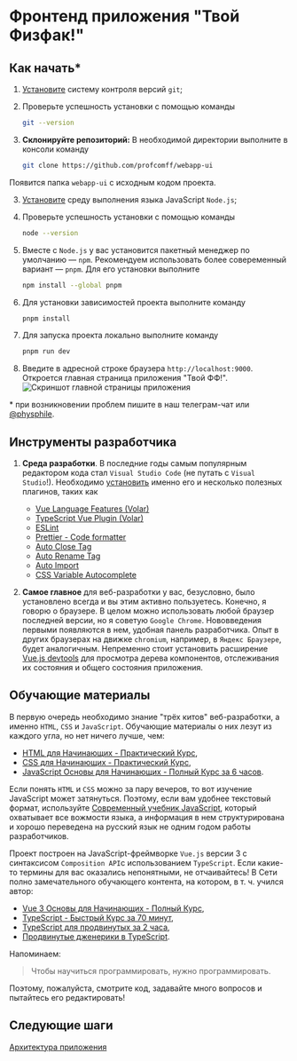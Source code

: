 # Фронтенд приложения "Твой Физфак!"

## Как начать\*

1. [Установите](https://git-scm.com/book/ru/v2/Введение-Установка-Git) систему контроля версий `git`;
2. Проверьте успешность установки с помощью команды

   ```bash
   git --version
   ```

3. **Склонируйте репозиторий:**
   В необходимой директории выполните в консоли команду

   ```bash
   git clone https://github.com/profcomff/webapp-ui
   ```

Появится папка `webapp-ui` с исходным кодом проекта.

3. [Установите](https://nodejs.org/en/download) среду выполнения языка JavaScript `Node.js`;

4. Проверьте успешность установки с помощью команды

   ```bash
   node --version
   ```

5. Вместе с `Node.js` у вас установится пакетный менеджер по умолчанию — `npm`. Рекомендуем использовать более совеременный вариант — `pnpm`. Для его установки выполните

   ```bash
   npm install --global pnpm
   ```

6. Для установки зависимостей проекта выполните команду

   ```bash
   pnpm install
   ```

7. Для запуска проекта локально выполните команду

   ```bash
   pnpm run dev
   ```

8. Введите в адресной строке браузера `http://localhost:9000`. Откроется главная страница приложения "Твой ФФ!".
   <img src="timetable_init.jpg" alt="Скриншот главной страницы приложения" style="max-width: 700px">

\* при возникновении проблем пишите в наш телеграм-чат или [@physphile](t.me/physphile).

## Инструменты разработчика

1. **Среда разработки**.
   В последние годы самым популярным редактором кода стал `Visual Studio Code` (не путать с `Visual Studio`!). Необходимо [установить](https://code.visualstudio.com/download) именно его и несколько полезных плагинов, таких как

   - [Vue Language Features (Volar)](https://marketplace.visualstudio.com/items?itemName=Vue.volar)
   - [TypeScript Vue Plugin (Volar)
     ](https://marketplace.visualstudio.com/items?itemName=Vue.vscode-typescript-vue-plugin)
   - [ESLint](https://marketplace.visualstudio.com/items?itemName=dbaeumer.vscode-eslint)
   - [Prettier - Code formatter](https://marketplace.visualstudio.com/items?itemName=esbenp.prettier-vscode)
   - [Auto Close Tag](https://marketplace.visualstudio.com/items?itemName=formulahendry.auto-close-tag)
   - [Auto Rename Tag](https://marketplace.visualstudio.com/items?itemName=formulahendry.auto-rename-tag)
   - [Auto Import](https://marketplace.visualstudio.com/items?itemName=steoates.autoimport)
   - [CSS Variable Autocomplete](https://marketplace.visualstudio.com/items?itemName=vunguyentuan.vscode-css-variables)

2. **Самое главное** для веб-разработки у вас, безусловно, было установлено всегда и вы этим активно пользуетесь. Конечно, я говорю о браузере. В целом можно использовать любой браузер последней версии, но я советую `Google Chrome`. Нововведения первыми появляются в нем, удобная панель разработчика. Опыт в других браузерах на движке `chromium`, например, в `Яндекс Браузере`, будет аналогичным. Непременно стоит установить расширение [Vue.js devtools](https://chrome.google.com/webstore/detail/vuejs-devtools/ljjemllljcmogpfapbkkighbhhppjdbg) для просмотра дерева компонентов, отслеживания их состояния и общего состояния приложения.

## Обучающие материалы

В первую очередь необходимо знание "трёх китов" веб-разработки, а именно `HTML`, `CSS` и `JavaScript`. Обучающие материалы о них лезут из каждого угла, но нет ничего лучше, чем:

- [HTML для Начинающих - Практический Курс](https://www.youtube.com/watch?v=DOEtVdkKwcU),
- [CSS для Начинающих - Практический Курс](https://www.youtube.com/watch?v=SpCUuyZZTp8),
- [JavaScript Основы для Начинающих - Полный Курс за 6 часов](https://www.youtube.com/watch?v=Bluxbh9CaQ0).

Если понять `HTML` и `CSS` можно за пару вечеров, то вот изучение JavaScript может затянуться. Поэтому, если вам удобнее текстовый формат, используйте [Современный учебник JavaScript](https://learn.javascript.ru/), который охватывает все вожмости языка, а информация в нем структурирована и хорошо переведена на русский язык не одним годом работы разработчиков.

Проект построен на JavaScript-фреймворке `Vue.js` версии 3 с синтаксисом `Composition API`с использованием `TypeScript`. Если какие-то термины для вас оказались непонятными, не отчаивайтесь! В Сети полно замечательного обучающего контента, на котором, в т. ч. учился автор:

- [Vue 3 Основы для Начинающих - Полный Курс](https://www.youtube.com/watch?v=p059z-0JTFg),
- [TypeScript - Быстрый Курс за 70 минут](https://www.youtube.com/watch?v=nyIpDs2DJ_c),
- [TypeScript для продвинутых за 2 часа](https://www.youtube.com/watch?v=7NU6K4170As),
- [Продвинутые дженерики в TypeScript](https://www.youtube.com/watch?v=YDTZpQrBXjc).

Напоминаем:

> Чтобы научиться программировать, нужно программировать.

Поэтому, пожалуйста, смотрите код, задавайте много вопросов и пытайтесь его редактировать!

## Следующие шаги

[Архитектура приложения](/src/README.md)
